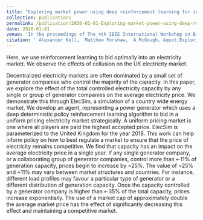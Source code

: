 ```yaml
---
title: "Exploring market power using deep reinforcement learning for intelligent bidding strategies"
collection: publications
permalink: /publication/2020-01-01-Exploring-market-power-using-deep-reinforcement-learning-for-intelligent-bidding-strategies
date: 2020-01-01
venue: 'In the proceedings of The 4th IEEE International Workshop on Big Data for Financial News and Data at 2020 IEEE International Conference on Big Data (IEEE BigData 2020)'
citation: ' Alexander Kell,  Matthew Forshaw,  A McGough, &quot;Exploring market power using deep reinforcement learning for intelligent bidding strategies.&quot; In the proceedings of The 4th IEEE International Workshop on Big Data for Financial News and Data at 2020 IEEE International Conference on Big Data (IEEE BigData 2020), 2020.'
---
```


Here, we use reinforcement learning to bid optimally into an electricity market. We observe the effects of collusion on the UK electricity market.

Decentralized electricity markets are often dominated by a small set of generator companies who control the majority of the capacity. In this paper, we explore the effect of the total controlled electricity capacity by any single or group of generator companies on the average electricity price. We demonstrate this through ElecSim, a simulation of a country wide energy market. We develop an agent, representing a power generator which uses a deep deterministic policy reinforcement learning algorithm to bid in a uniform pricing electricity market strategically. A uniform pricing market is one where all players are paid the highest accepted price. ElecSim is parameterized to the United Kingdom for the year 2018. This work can help inform policy on how to best regulate a market to ensure that the price of electricity remains competitive. We find that capacity has an impact on the average electricity price in a single year. If any single generator company, or a collaborating group of generator companies, control more than ⇠11% of generation capacity, prices begin to increase by ~25%. The value of ~25% and ~11% may vary between market structures and countries. For instance, different load profiles may favour a particular type of generator or a different distribution of generation capacity. Once the capacity controlled by a generator company is higher than ⇠35% of the total capacity, prices increase exponentially. The use of a market cap of approximately double the average market price has the effect of significantly decreasing this effect and maintaining a competitive market.
